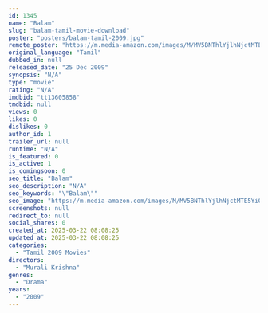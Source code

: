 ```yaml
---
id: 1345
name: "Balam"
slug: "balam-tamil-movie-download"
poster: "posters/balam-tamil-2009.jpg"
remote_poster: "https://m.media-amazon.com/images/M/MV5BNThlYjlhNjctMTE5Yi00MDYwLWI0OGMtMjFjMTNjOWUxMWQ4XkEyXkFqcGdeQXVyMTEzNzg0Mjkx._V1_SX300.jpg"
original_language: "Tamil"
dubbed_in: null
released_date: "25 Dec 2009"
synopsis: "N/A"
type: "movie"
rating: "N/A"
imdbid: "tt13605858"
tmdbid: null
views: 0
likes: 0
dislikes: 0
author_id: 1
trailer_url: null
runtime: "N/A"
is_featured: 0
is_active: 1
is_comingsoon: 0
seo_title: "Balam"
seo_description: "N/A"
seo_keywords: "\"Balam\""
seo_image: "https://m.media-amazon.com/images/M/MV5BNThlYjlhNjctMTE5Yi00MDYwLWI0OGMtMjFjMTNjOWUxMWQ4XkEyXkFqcGdeQXVyMTEzNzg0Mjkx._V1_SX300.jpg"
screenshots: null
redirect_to: null
social_shares: 0
created_at: 2025-03-22 08:08:25
updated_at: 2025-03-22 08:08:25
categories:
  - "Tamil 2009 Movies"
directors:
  - "Murali Krishna"
genres:
  - "Drama"
years:
  - "2009"
---
```

